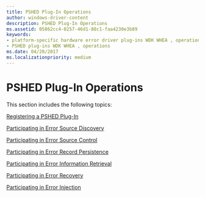 ```yaml
---
title: PSHED Plug-In Operations
author: windows-driver-content
description: PSHED Plug-In Operations
ms.assetid: 05862cc4-0257-46d1-88c1-faa4230e3b89
keywords:
- platform-specific hardware error driver plug-ins WDK WHEA , operations
- PSHED plug-ins WDK WHEA , operations
ms.date: 04/20/2017
ms.localizationpriority: medium
---
```


# PSHED Plug-In Operations


This section includes the following topics:

[Registering a PSHED Plug-In](registering-a-pshed-plug-in.md)

[Participating in Error Source Discovery](participating-in-error-source-discovery.md)

[Participating in Error Source Control](participating-in-error-source-control.md)

[Participating in Error Record Persistence](participating-in-error-record-persistence.md)

[Participating in Error Information Retrieval](participating-in-error-information-retrieval.md)

[Participating in Error Recovery](participating-in-error-recovery.md)

[Participating in Error Injection](participating-in-error-injection.md)

 

 




